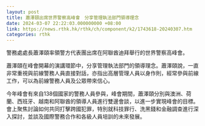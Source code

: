 ```yaml
---
layout: post
title: 蕭澤頤出席世界警察高峰會　分享管理執法部門領導理念
date: 2024-03-07 22:22:03.000000000 +08:00
link: https://news.rthk.hk/rthk/ch/component/k2/1743618-20240307.htm
categories: rthk
---
```


警務處處長蕭澤頤率領警方代表團出席在阿聯酋迪拜舉行的世界警察高峰會。

蕭澤頤在峰會開幕的演講環節中，分享管理執法部門的領導理念。蕭澤頤說，一直非常重視與前線警務人員直接對話，亦指出高層管理人員以身作則，經常參與前線工作，可以為前線警務人員及公眾帶來信心。

今年峰會有來自138個國家的警務人員參與，峰會期間，蕭澤頤分別與澳洲、荷蘭、西班牙、越南和阿聯酋的領導人員進行雙邊會談，以進一步實現峰會的目標。會上聚焦討論如何共同打擊跨國犯罪，特別就科技罪行、洗黑錢和金融調查進行深入探討，並談及國際警務合作和各級人員培訓的未來發展。
